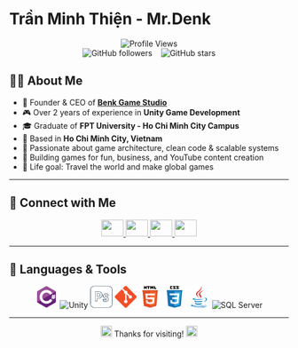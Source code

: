 <h1 align="left">Trần Minh Thiện - Mr.Denk</h1>

<p align="center">
  <img src="https://komarev.com/ghpvc/?username=thientm27&label=Profile%20views&color=0e75b6&style=flat" alt="Profile Views" />
  <br/>
  <img alt="GitHub followers" src="https://img.shields.io/github/followers/thientm27?style=social">
  &nbsp;&nbsp;
  <img alt="GitHub stars" src="https://img.shields.io/github/stars/thientm27?style=social">
</p>


## 👨‍💻 About Me

- 💼 Founder & CEO of [**Benk Game Studio**](https://benkstudio.com)  
- 🎮 Over 2 years of experience in **Unity Game Development**  
- 🎓 Graduate of **FPT University - Ho Chi Minh City Campus**  
- 📍 Based in **Ho Chi Minh City, Vietnam**  
- 🧠 Passionate about game architecture, clean code & scalable systems  
- 🎯 Building games for fun, business, and YouTube content creation  
- 🧳 Life goal: Travel the world and make global games  

---

## 🔗 Connect with Me

<p align="center">
    <a href="https://linkedin.com/in/thientran-denk" target="_blank">
        <img src="https://raw.githubusercontent.com/rahuldkjain/github-profile-readme-generator/master/src/images/icons/Social/linked-in-alt.svg" height="30" width="40" />
    </a>
    <a href="https://fb.com/denktieu" target="_blank">
        <img src="https://raw.githubusercontent.com/rahuldkjain/github-profile-readme-generator/master/src/images/icons/Social/facebook.svg" height="30" width="40" />
    </a>
    <a href="https://instagram.com/denkhotieu" target="_blank">
        <img src="https://raw.githubusercontent.com/rahuldkjain/github-profile-readme-generator/master/src/images/icons/Social/instagram.svg" height="30" width="40" />
    </a>
    <a href="https://stackoverflow.com/users/20026352/trần-minh-thiện" target="_blank">
        <img src="https://raw.githubusercontent.com/rahuldkjain/github-profile-readme-generator/master/src/images/icons/Social/stack-overflow.svg" height="30" width="40" />
    </a>
</p>

---

## 🧰 Languages & Tools

<p align="center">
    <img src="https://raw.githubusercontent.com/devicons/devicon/master/icons/csharp/csharp-original.svg" alt="C#" width="40" height="40" />
    <img src="https://www.vectorlogo.zone/logos/unity3d/unity3d-icon.svg" alt="Unity" width="40" height="40" />
    <img src="https://raw.githubusercontent.com/devicons/devicon/master/icons/photoshop/photoshop-line.svg" alt="Photoshop" width="40" height="40" />
    <img src="https://raw.githubusercontent.com/devicons/devicon/master/icons/git/git-original.svg" alt="Git" width="40" height="40" />
    <img src="https://raw.githubusercontent.com/devicons/devicon/master/icons/html5/html5-original-wordmark.svg" alt="HTML5" width="40" height="40" />
    <img src="https://raw.githubusercontent.com/devicons/devicon/master/icons/css3/css3-original-wordmark.svg" alt="CSS3" width="40" height="40" />
    <img src="https://raw.githubusercontent.com/devicons/devicon/master/icons/java/java-original.svg" alt="Java" width="40" height="40" />
    <img src="https://agitech.com.vn/images/sql.png" alt="SQL Server" width="40" height="40" />
</p>

---

<div align="center">
    <img src="https://media.giphy.com/media/TLsA7ndG3TRgnFssUi/giphy.gif" width="20" height="20" /> 
    Thanks for visiting!  
    <img src="https://media.giphy.com/media/TLsA7ndG3TRgnFssUi/giphy.gif" width="20" height="20" />
</div>
